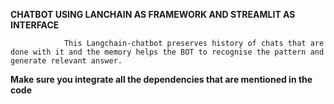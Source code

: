 **CHATBOT USING LANCHAIN AS FRAMEWORK
AND STREAMLIT AS INTERFACE**

				This Langchain-chatbot preserves history of chats that are done with it and the memory helps the BOT to recognise the pattern and generate relevant answer.

**Make sure you integrate all the dependencies that are mentioned in the code**
